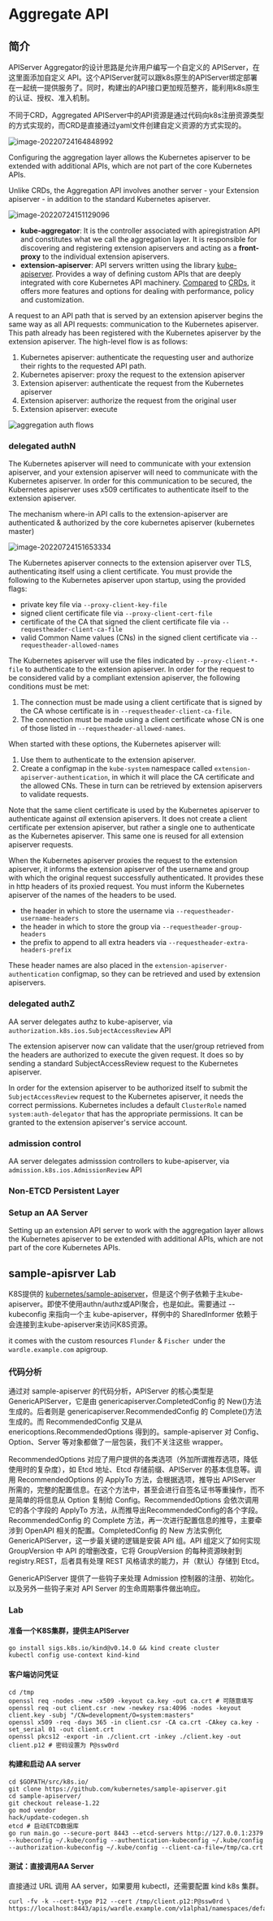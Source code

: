 # Aggregate API

## 简介

APIServer Aggregator的设计思路是允许用户编写一个自定义的 APIServer，在这里面添加自定义 API。这个APIServer就可以跟k8s原生的APIServer绑定部署在一起统一提供服务了。同时，构建出的API接口更加规范整齐，能利用k8s原生的认证、授权、准入机制。

不同于CRD，Aggregated APIServer中的API资源是通过代码向k8s注册资源类型的方式实现的，而CRD是直接通过yaml文件创建自定义资源的方式实现的。

![image-20220724164848992](figures/image-20220724164848992.png)

Configuring the aggregation layer allows the Kubernetes apiserver to be extended with additional APIs, which are not part of the core Kubernetes APIs.

Unlike CRDs, the Aggregation API involves  another server - your Extension apiserver - in addition to the standard  Kubernetes apiserver. 

![image-20220724151129096](figures/image-20220724151129096.png)

- **kube-aggregator**: It is the controller associated with apiregistration API and  constitutes what we call the aggregation layer. It is responsible for  discovering and registering extension apiservers and acting as a **front-proxy** to the individual extension apiservers.
- **extension-apiserver**: API servers written using the library [kube-apiserver](https://github.com/kubernetes/apiserver). Provides a way of defining custom APIs that are deeply integrated with core Kubernetes API machinery. [Compared](https://docs.google.com/document/d/1y16jKL2hMjQO0trYBJJSczPAWj8vAgNFrdTZeCincmI/edit#heading=h.qzaj1hoslggu) to [CRDs](https://kubernetes.io/docs/concepts/extend-kubernetes/api-extension/custom-resources/), it offers more features and options for dealing with performance, policy and customization.

A request to an API path that is served by an extension apiserver begins the same way as all API requests: communication to the Kubernetes  apiserver. This path already has been registered with the Kubernetes  apiserver by the extension apiserver. The high-level flow is as follows:

1. Kubernetes apiserver: authenticate the requesting user and authorize their rights to the requested API path.
2. Kubernetes apiserver: proxy the request to the extension apiserver
3. Extension apiserver: authenticate the request from the Kubernetes apiserver
4. Extension apiserver: authorize the request from the original user
5. Extension apiserver: execute

![aggregation auth flows](figures/aggregation-api-auth-flow.png)





### delegated authN

The Kubernetes apiserver will need to communicate with your extension  apiserver, and your extension apiserver will need to communicate with  the Kubernetes apiserver. In order for this communication to be secured, the Kubernetes apiserver uses x509 certificates to authenticate itself  to the extension apiserver.

The mechanism where-in API calls to the extension-apiserver are  authenticated & authorized by the core kubernetes apiserver  (kubernetes master)

![image-20220724151653334](figures/image-20220724151653334.png)

The Kubernetes apiserver connects to the extension apiserver over  TLS, authenticating itself using a client certificate. You must provide  the following to the Kubernetes apiserver upon startup, using the  provided flags:

- private key file via `--proxy-client-key-file`
- signed client certificate file via `--proxy-client-cert-file`
- certificate of the CA that signed the client certificate file via `--requestheader-client-ca-file`
- valid Common Name values (CNs) in the signed client certificate via `--requestheader-allowed-names`

The Kubernetes apiserver will use the files indicated by `--proxy-client-*-file` to authenticate to the extension apiserver. In order for the request to be considered valid by a compliant extension apiserver, the following  conditions must be met:

1. The connection must be made using a client certificate that is signed by the CA whose certificate is in `--requestheader-client-ca-file`.
2. The connection must be made using a client certificate whose CN is one of those listed in `--requestheader-allowed-names`.

When started with these options, the Kubernetes apiserver will:

1. Use them to authenticate to the extension apiserver.
2. Create a configmap in the `kube-system` namespace called `extension-apiserver-authentication`, in which it will place the CA certificate and the allowed CNs. These in turn can be retrieved by extension apiservers to validate requests.

Note that the same client certificate is used by the Kubernetes apiserver to authenticate against *all* extension apiservers. It does not create a client certificate per  extension apiserver, but rather a single one to authenticate as the  Kubernetes apiserver. This same one is reused for all extension  apiserver requests.

When the Kubernetes apiserver proxies the request to the extension  apiserver, it informs the extension apiserver of the username and group  with which the original request successfully authenticated. It provides  these in http headers of its proxied request. You must inform the  Kubernetes apiserver of the names of the headers to be used.

- the header in which to store the username via `--requestheader-username-headers`
- the header in which to store the group via `--requestheader-group-headers`
- the prefix to append to all extra headers via `--requestheader-extra-headers-prefix`

These header names are also placed in the `extension-apiserver-authentication` configmap, so they can be retrieved and used by extension apiservers.

### delegated authZ

AA server delegates authz to kube-apiserver, via `authorization.k8s.ios.SubjectAccessReview` API

The extension apiserver now can validate that the user/group  retrieved from the headers are authorized to execute the given request.  It does so by sending a standard SubjectAccessReview request to the Kubernetes apiserver.

In order for the extension apiserver to be authorized itself to submit the `SubjectAccessReview` request to the Kubernetes apiserver, it needs the correct permissions. Kubernetes includes a default `ClusterRole` named `system:auth-delegator` that has the appropriate permissions. It can be granted to the extension apiserver's service account.



### admission control

AA server delegates admisssion controllers to kube-apiserver, via `admission.k8s.ios.AdmissionReview` API





### Non-ETCD Persistent Layer





### Setup an AA Server

Setting up an extension API server to work with the aggregation layer  allows the Kubernetes apiserver to be extended with additional APIs,  which are not part of the core Kubernetes APIs.





## sample-apisrver Lab

K8S提供的 [kubernetes/sample-apiserver](https://github.com/kubernetes/sample-apiserver)，但是这个例子依赖于主kube-apiserver。即使不使用authn/authz或API聚合，也是如此。需要通过 --kubeconfig 来指向一个主 kube-apiserver，样例中的 SharedInformer 依赖于会连接到主kube-apiserver来访问K8S资源。

it comes with the custom resources `Flunder` & `Fischer `under the `wardle.example.com` apigroup. 

### 代码分析

通过对 sample-apiserver 的代码分析，APIServer 的核心类型是 GenericAPIServer，它是由 genericapiserver.CompletedConfig 的 New()方法生成的。后者则是 genericapiserver.RecommendedConfig 的 Complete()方法生成的。而 RecommendedConfig 又是从 enericoptions.RecommendedOptions 得到的。sample-apiserver 对 Config、Option、Server 等对象都做了一层包装，我们不关注这些 wrapper。

RecommendedOptions 对应了用户提供的各类选项（外加所谓推荐选项，降低使用时的复杂度），如 Etcd 地址、Etcd 存储前缀、APIServer 的基本信息等。调用 RecommendedOptions 的 ApplyTo 方法，会根据选项，推导出 APIServer 所需的，完整的配置信息。在这个方法中，甚至会进行自签名证书等重操作，而不是简单的将信息从 Option 复制给 Config。RecommendedOptions 会依次调用它的各个字段的 ApplyTo 方法，从而推导出RecommendedConfig的各个字段。RecommendedConfig 的 Complete 方法，再一次进行配置信息的推导，主要牵涉到 OpenAPI 相关的配置。CompletedConfig 的 New 方法实例化 GenericAPIServer，这一步最关键的逻辑是安装 API 组。API 组定义了如何实现GroupVersion 中 API 的增删改查，它将 GroupVersion 的每种资源映射到 registry.REST，后者具有处理 REST 风格请求的能力，并（默认）存储到 Etcd。

GenericAPIServer 提供了一些钩子来处理 Admission 控制器的注册、初始化。以及另外一些钩子来对 API Server 的生命周期事件做出响应。

### Lab

#### 准备一个K8S集群，提供主APIServer

```shell
go install sigs.k8s.io/kind@v0.14.0 && kind create cluster
kubectl config use-context kind-kind
```

#### 客户端访问凭证

```shell
cd /tmp
openssl req -nodes -new -x509 -keyout ca.key -out ca.crt # 可随意填写
openssl req -out client.csr -new -newkey rsa:4096 -nodes -keyout client.key -subj "/CN=development/O=system:masters"
openssl x509 -req -days 365 -in client.csr -CA ca.crt -CAkey ca.key -set_serial 01 -out client.crt
openssl pkcs12 -export -in ./client.crt -inkey ./client.key -out client.p12 # 密码设置为 P@ssw0rd
```

#### 构建和启动 AA server

```shell
cd $GOPATH/src/k8s.io/
git clone https://github.com/kubernetes/sample-apiserver.git
cd sample-apiserver/
git checkout release-1.22
go mod vendor
hack/update-codegen.sh
etcd # 启动ETCD数据库
go run main.go --secure-port 8443 --etcd-servers http://127.0.0.1:2379   --kubeconfig ~/.kube/config --authentication-kubeconfig ~/.kube/config --authorization-kubeconfig ~/.kube/config --client-ca-file=/tmp/ca.crt
```

#### 测试：直接调用AA Server

直接通过 URL 调用 AA server，如果要用 kubectl，还需要配置 kind k8s 集群。

```shell
curl -fv -k --cert-type P12 --cert /tmp/client.p12:P@ssw0rd \
https://localhost:8443/apis/wardle.example.com/v1alpha1/namespaces/default/flunders
```





